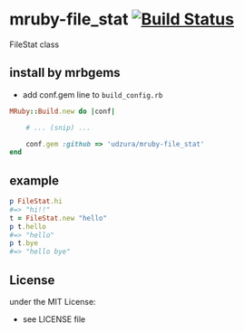 # mruby-file_stat   [![Build Status](https://travis-ci.org/udzura/mruby-file_stat.svg?branch=master)](https://travis-ci.org/udzura/mruby-file_stat)
FileStat class
## install by mrbgems
- add conf.gem line to `build_config.rb`

```ruby
MRuby::Build.new do |conf|

    # ... (snip) ...

    conf.gem :github => 'udzura/mruby-file_stat'
end
```
## example
```ruby
p FileStat.hi
#=> "hi!!"
t = FileStat.new "hello"
p t.hello
#=> "hello"
p t.bye
#=> "hello bye"
```

## License
under the MIT License:
- see LICENSE file
